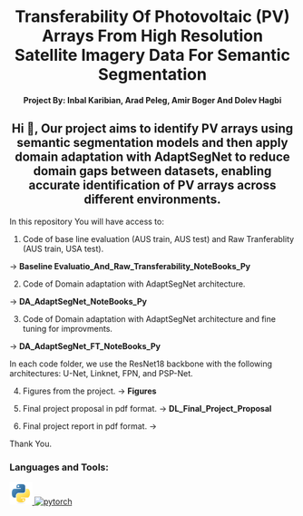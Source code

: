 <h1 align="center">Transferability Of Photovoltaic (PV) Arrays From High Resolution
Satellite Imagery Data For Semantic Segmentation </h1>
<p align="left">
</p>

<h4 align="center">Project By: Inbal Karibian, Arad Peleg, Amir Boger And Dolev Hagbi</h4>

<h2 align="center">Hi 👋, Our project aims to identify PV arrays using semantic segmentation models and then apply domain adaptation with AdaptSegNet to reduce domain gaps between datasets, enabling accurate identification of PV arrays across different environments. </h2>
<p align="left">
</p>

In this repository You will have access to: 

1. Code of base line evaluation (AUS train, AUS test) and Raw Tranferablity (AUS train, USA test).

-> <strong>Baseline Evaluatio_And_Raw_Transferability_NoteBooks_Py</strong> 

2. Code of Domain adaptation with AdaptSegNet architecture.
 
-> <strong>DA_AdaptSegNet_NoteBooks_Py</strong> 

3. Code of Domain adaptation with AdaptSegNet architecture and fine tuning for improvments.

-> <strong>DA_AdaptSegNet_FT_NoteBooks_Py</strong>

In each code folder, we use the ResNet18 backbone with the following architectures: U-Net, Linknet, FPN, and PSP-Net.

4. Figures from the project. -> <strong>Figures</strong>

5. Final project proposal in pdf format. -> <strong>DL_Final_Project_Proposal</strong>

6. Final project report in pdf format. -> <strong></strong>

Thank You.

<h3 align="left">Languages and Tools:</h3>
<p align="left"> <a href="https://www.python.org" target="_blank" rel="noreferrer"> <img src="https://raw.githubusercontent.com/devicons/devicon/master/icons/python/python-original.svg" alt="python" width="40" height="40"/> </a> <a href="https://pytorch.org/" target="_blank" rel="noreferrer"> <img src="https://www.vectorlogo.zone/logos/pytorch/pytorch-icon.svg" alt="pytorch" width="40" height="40"/> </a> </p>

